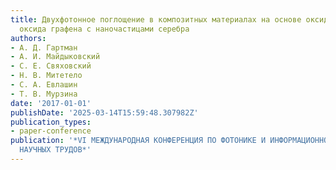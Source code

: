 ```yaml
---
title: Двухфотонное поглощение в композитных материалах на основе оксида графена и
  оксида графена с наночастицами серебра
authors:
- А. Д. Гартман
- А. И. Майдыковский
- С. Е. Свяховский
- Н. В. Митетело
- С. А. Евлашин
- Т. В. Мурзина
date: '2017-01-01'
publishDate: '2025-03-14T15:59:48.307982Z'
publication_types:
- paper-conference
publication: '*VI МЕЖДУНАРОДНАЯ КОНФЕРЕНЦИЯ ПО ФОТОНИКЕ И ИНФОРМАЦИОННОЙ ОПТИКЕ. СБОРНИК
  НАУЧНЫХ ТРУДОВ*'
---
```

